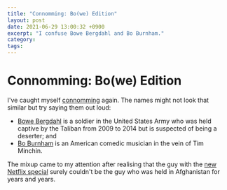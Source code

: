 ```yaml
---
title: "Connomming: Bo(we) Edition"
layout: post
date: 2021-06-29 13:00:32 +0900
excerpt: "I confuse Bowe Bergdahl and Bo Burnham."
category: 
tags: 
---
```


# Connomming: Bo(we) Edition

I've caught myself [connomming][] again. The names might not look that similar
but try saying them out loud:

- [Bowe Bergdahl][berg] is a soldier in the United States Army who was held
  captive by the Taliban from 2009 to 2014 but is suspected of being a deserter;
  and
- [Bo Burnham][burn] is an American comedic musician in the vein of Tim Minchin.

The mixup came to my attention after realising that the guy with the [new
Netflix special][inside] surely couldn't be the guy who was held in Afghanistan
for years and years.

[connomming]: https://articles.inqk.net/2018/09/23/connomming.html "Read the original post where I introduced the term 'connomming'"

[berg]: https://en.wikipedia.org/wiki/Bowe_Bergdahl "Read the Wikipedia article on Bowe Bergdahl"

[burn]: https://en.wikipedia.org/wiki/Bo_Burnham "Read the Wikipedia article on Bo Burnham"

[inside]: https://en.wikipedia.org/wiki/Bo_Burnham:_Inside "Read the Wikipedia article on 'Bo Burnham: Inside'"
